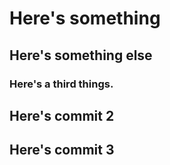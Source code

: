 # Here's something
## Here's something else
### Here's a third things.

## Here's commit 2

## Here's commit 3
